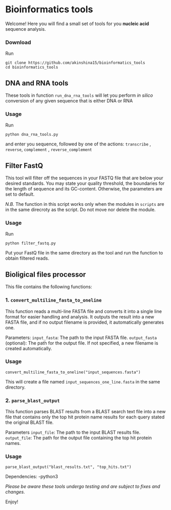 # Bioinformatics tools

Welcome! Here you will find a small set of tools for you **nucleic acid** sequence analysis.

### Download

Run
~~~
git clone https://github.com/akinshina15/bioinformatics_tools
cd bioinformatics_tools
~~~

## DNA and RNA tools

These tools in function `run_dna_rna_tools` will let you perform *in silico* conversion of any given sequence that is either DNA or RNA

### Usage

Run 
~~~
python dna_rna_tools.py
~~~

and enter you sequence, followed by one of the actions: `transcribe` , `reverse`, `complement` , `reverse_complement`

## Filter FastQ

This tool will filter off the sequences in your FASTQ file that are below your desired standards. You may state your quality threshold, the boundaries for the length of sequence and its GC-content. Otherwise, the parameters are set to default.

*N.B.* The function in this script works only when the modules in `scripts` are in the same direcroty as the script. Do not move nor delete the module.

### Usage

Run 
~~~
python filter_fastq.py
~~~

Put your FastQ file in the same directory as the tool and run the function to obtain filtered reads.


##  Bioligical files processor

This file contains the following functions:

### 1. `convert_multiline_fasta_to_oneline`

This function reads a multi-line FASTA file and converts it into a single line format for easier handling and analysis. It outputs the result into a new FASTA file, and if no output filename is provided, it automatically generates one.

Parameters:
`input_fasta`: The path to the input FASTA file.
`output_fasta` (optional): The path for the output file. If not specified, a new filename is created automatically.

### Usage

~~~
convert_multiline_fasta_to_oneline("input_sequences.fasta")
~~~

This will create a file named `input_sequences_one_line.fasta` in the same directory.

### 2. `parse_blast_output`

This function parses BLAST results from a BLAST search text file into a new file that contains only the top hit protein name results for each query stated the original BLAST file.

Parameters
`input_file`: The path to the input BLAST results file.
`output_file`: The path for the output file containing the top hit protein names.

### Usage

~~~
parse_blast_output("blast_results.txt", "top_hits.txt")
~~~

Dependencies:
-python3


*Please be aware these tools undergo testing and are subject to fixes and changes.*

Enjoy!
